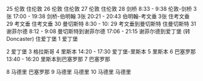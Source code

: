 25 伦敦
住伦敦
26 伦敦
住伦敦
27 伦敦
住伦敦
28 剑桥
8:33 - 9:38 伦敦-剑桥 3张
17:00 - 19:38 剑桥-伯明翰 3张
20:21 - 20:43 伯明翰-考文垂 3张
住考文垂
29 考文垂
住考文垂
30 曼切斯特
8:30 - 10: 29 考文垂到曼切斯特 
住曼切斯特
31 谢菲尔德
8:12 - 9:08 曼切斯特到谢菲尔德
17:06 - 21:15 谢菲尔德到爱丁堡 (转Doncaster)
住爱丁堡
1 爱丁堡

2 爱丁堡
3 格拉斯哥
4 里斯本
14:20 - 17:30 爱丁堡-里斯本
5 里斯本
6 巴塞罗那
13:40 - 16:20 里斯本到巴塞罗那
7 巴塞罗那

8 马德里 巴塞罗那
9 马德里 马德里
10 马德里 马德里